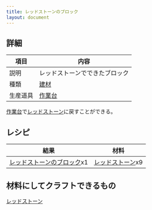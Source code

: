 ```yaml
---
title: レッドストーンのブロック
layout: document
---
```

## 詳細

|項目|内容|
|---|---|
|説明|レッドストーンでできたブロック|
|種類|[建材](建材)|
|生産道具|[作業台](作業台)|

[作業台](作業台)で[レッドストーン](レッドストーン)に戻すことができる。

## レシピ

|結果|材料|
|---|---|
|[レッドストーンのブロック](レッドストーンのブロック)x1|[レッドストーン](レッドストーン)x9|

## 材料にしてクラフトできるもの

[レッドストーン](レッドストーン)

